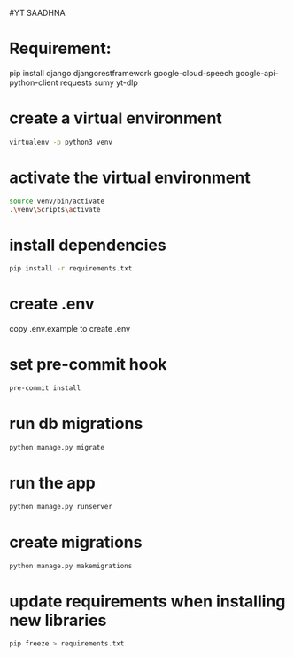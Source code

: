 #YT SAADHNA

# Requirement:

pip install django djangorestframework google-cloud-speech google-api-python-client requests sumy yt-dlp




# create a virtual environment
```bash
virtualenv -p python3 venv

```

# activate the virtual environment
```bash
source venv/bin/activate
.\venv\Scripts\activate

```

# install dependencies
```bash
pip install -r requirements.txt
```

# create .env
copy .env.example to create .env

# set pre-commit hook
```bash
pre-commit install
```

# run db migrations
```bash
python manage.py migrate
```
# run the app
```bash
python manage.py runserver
```

# create migrations
```bash
python manage.py makemigrations
```

# update requirements when installing new libraries
```bash
pip freeze > requirements.txt
```

